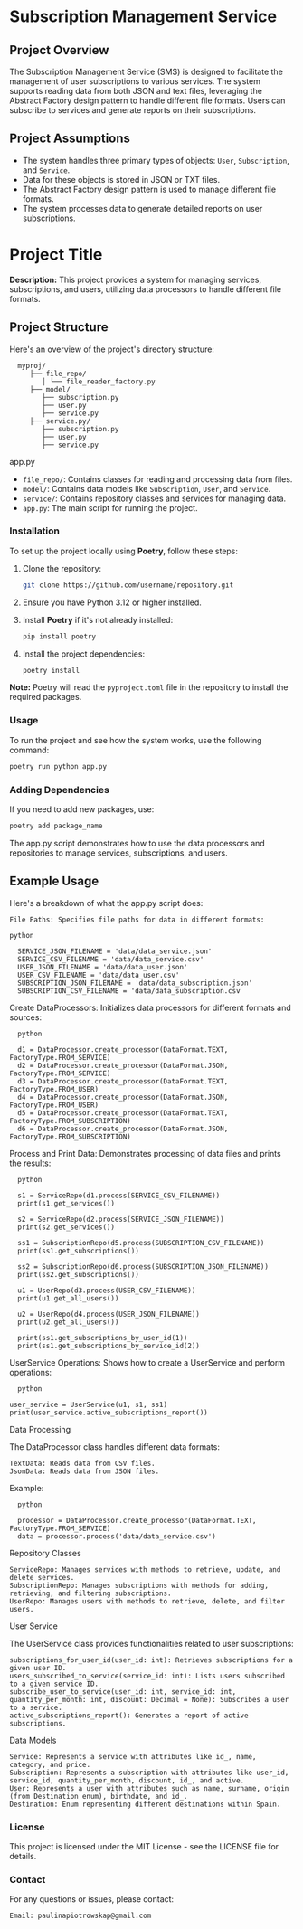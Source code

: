 # Subscription Management Service


## Project Overview

The Subscription Management Service (SMS) is designed to facilitate the management of user subscriptions to various services. The system supports reading data from both JSON and text files, leveraging the Abstract Factory design pattern to handle different file formats. Users can subscribe to services and generate reports on their subscriptions.

## Project Assumptions

- The system handles three primary types of objects: `User`, `Subscription`, and `Service`.
- Data for these objects is stored in JSON or TXT files.
- The Abstract Factory design pattern is used to manage different file formats.
- The system processes data to generate detailed reports on user subscriptions.

# Project Title

**Description:** This project provides a system for managing services, subscriptions, and users, utilizing data processors to handle different file formats.

## Project Structure

Here's an overview of the project's directory structure:

      myproj/ 
         ├── file_repo/ 
            │ └── file_reader_factory.py 
         ├── model/ 
            ├── subscription.py 
            ├── user.py 
            ├── service.py
         ├── service.py/ 
            ├── subscription.py 
            ├── user.py 
            ├── service.py
app.py


- `file_repo/`: Contains classes for reading and processing data from files.
- `model/`: Contains data models like `Subscription`, `User`, and `Service`.
- `service/`: Contains repository classes and services for managing data.
- `app.py`: The main script for running the project.


### Installation

To set up the project locally using **Poetry**, follow these steps:

1. Clone the repository:
   ```bash
   git clone https://github.com/username/repository.git
   ```

2. Ensure you have Python 3.12 or higher installed.

3. Install **Poetry** if it's not already installed:
   ```bash
   pip install poetry
   ```

4. Install the project dependencies:
   ```bash
   poetry install
   ```

**Note:** Poetry will read the `pyproject.toml` file in the repository to install the required packages.

### Usage

To run the project and see how the system works, use the following command:

```bash
poetry run python app.py
```

### Adding Dependencies

If you need to add new packages, use:

```bash
poetry add package_name
```


The app.py script demonstrates how to use the data processors and repositories to manage services, subscriptions, and users.

## Example Usage

Here's a breakdown of what the app.py script does:

    File Paths: Specifies file paths for data in different formats:

    python

      SERVICE_JSON_FILENAME = 'data/data_service.json'
      SERVICE_CSV_FILENAME = 'data/data_service.csv'
      USER_JSON_FILENAME = 'data/data_user.json'
      USER_CSV_FILENAME = 'data/data_user.csv'
      SUBSCRIPTION_JSON_FILENAME = 'data/data_subscription.json'
      SUBSCRIPTION_CSV_FILENAME = 'data/data_subscription.csv

 
Create DataProcessors: Initializes data processors for different formats and sources:


      python

      d1 = DataProcessor.create_processor(DataFormat.TEXT, FactoryType.FROM_SERVICE)
      d2 = DataProcessor.create_processor(DataFormat.JSON, FactoryType.FROM_SERVICE)
      d3 = DataProcessor.create_processor(DataFormat.TEXT, FactoryType.FROM_USER)
      d4 = DataProcessor.create_processor(DataFormat.JSON, FactoryType.FROM_USER)
      d5 = DataProcessor.create_processor(DataFormat.TEXT, FactoryType.FROM_SUBSCRIPTION)
      d6 = DataProcessor.create_processor(DataFormat.JSON, FactoryType.FROM_SUBSCRIPTION)

Process and Print Data: Demonstrates processing of data files and prints the results:

      python

      s1 = ServiceRepo(d1.process(SERVICE_CSV_FILENAME))
      print(s1.get_services())

      s2 = ServiceRepo(d2.process(SERVICE_JSON_FILENAME))
      print(s2.get_services())

      ss1 = SubscriptionRepo(d5.process(SUBSCRIPTION_CSV_FILENAME))
      print(ss1.get_subscriptions())

      ss2 = SubscriptionRepo(d6.process(SUBSCRIPTION_JSON_FILENAME))
      print(ss2.get_subscriptions())

      u1 = UserRepo(d3.process(USER_CSV_FILENAME))
      print(u1.get_all_users())

      u2 = UserRepo(d4.process(USER_JSON_FILENAME))
      print(u2.get_all_users())

      print(ss1.get_subscriptions_by_user_id(1))
      print(ss1.get_subscriptions_by_service_id(2))

UserService Operations: Shows how to create a UserService and perform operations:

      python

    user_service = UserService(u1, s1, ss1)
    print(user_service.active_subscriptions_report())

Data Processing

The DataProcessor class handles different data formats:

    TextData: Reads data from CSV files.
    JsonData: Reads data from JSON files.

Example:

      python

      processor = DataProcessor.create_processor(DataFormat.TEXT, FactoryType.FROM_SERVICE)
      data = processor.process('data/data_service.csv')

Repository Classes

    ServiceRepo: Manages services with methods to retrieve, update, and delete services.
    SubscriptionRepo: Manages subscriptions with methods for adding, retrieving, and filtering subscriptions.
    UserRepo: Manages users with methods to retrieve, delete, and filter users.

User Service

The UserService class provides functionalities related to user subscriptions:

    subscriptions_for_user_id(user_id: int): Retrieves subscriptions for a given user ID.
    users_subscribed_to_service(service_id: int): Lists users subscribed to a given service ID.
    subscribe_user_to_service(user_id: int, service_id: int, quantity_per_month: int, discount: Decimal = None): Subscribes a user to a service.
    active_subscriptions_report(): Generates a report of active subscriptions.

Data Models

    Service: Represents a service with attributes like id_, name, category, and price.
    Subscription: Represents a subscription with attributes like user_id, service_id, quantity_per_month, discount, id_, and active.
    User: Represents a user with attributes such as name, surname, origin (from Destination enum), birthdate, and id_.
    Destination: Enum representing different destinations within Spain.


### License

This project is licensed under the MIT License - see the LICENSE file for details.

### Contact

For any questions or issues, please contact:

    Email: paulinapiotrowskap@gmail.com